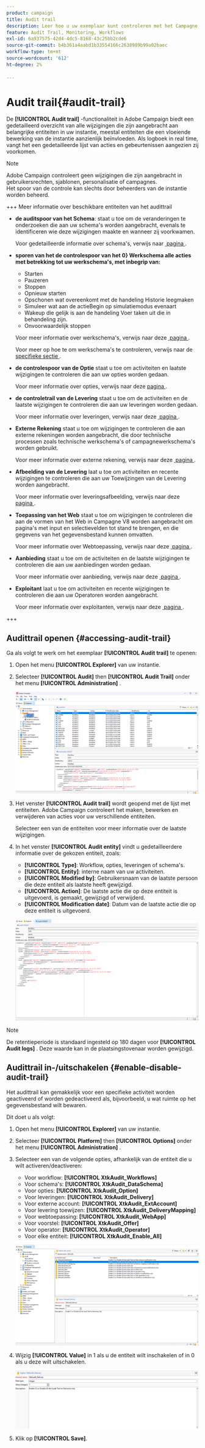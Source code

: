 ```yaml
---
product: campaign
title: Audit trail
description: Leer hoe u uw exemplaar kunt controleren met het Campagne Audit Trail
feature: Audit Trail, Monitoring, Workflows
exl-id: 6a937575-42d4-4dc5-8168-43c25bb2cde6
source-git-commit: b4b361a4aabd1b33554166c2638989b99a02baec
workflow-type: tm+mt
source-wordcount: '612'
ht-degree: 2%

---
```


# Audit trail{#audit-trail}

De **[!UICONTROL Audit trail]** -functionaliteit in Adobe Campaign biedt een gedetailleerd overzicht van alle wijzigingen die zijn aangebracht aan belangrijke entiteiten in uw instantie, meestal entiteiten die een vloeiende bewerking van de instantie aanzienlijk beïnvloeden. Als logboek in real time, vangt het een gedetailleerde lijst van acties en gebeurtenissen aangezien zij voorkomen.

>[!NOTE]
>
>Adobe Campaign controleert geen wijzigingen die zijn aangebracht in gebruikersrechten, sjablonen, personalisatie of campagnes.\
>Het spoor van de controle kan slechts door beheerders van de instantie worden beheerd.

+++ Meer informatie over beschikbare entiteiten van het audittrail

* **de auditspoor van het Schema**: staat u toe om de veranderingen te onderzoeken die aan uw schema&#39;s worden aangebracht, evenals te identificeren wie deze wijzigingen maakte en wanneer zij voorkwamen.

  Voor gedetailleerde informatie over schema&#39;s, verwijs naar [&#x200B; pagina &#x200B;](../dev/schemas.md).

* **sporen van het de controlespoor van het 0&rbrace; Werkschema alle acties met betrekking tot uw werkschema&#39;s, met inbegrip van:**

   * Starten
   * Pauzeren
   * Stoppen
   * Opnieuw starten
   * Opschonen wat overeenkomt met de handeling Historie leegmaken
   * Simuleer wat aan de actieBegin op simulatiemodus evenaart
   * Wakeup die gelijk is aan de handeling Voer taken uit die in behandeling zijn.
   * Onvoorwaardelijk stoppen

  Voor meer informatie over werkschema&#39;s, verwijs naar deze [&#x200B; pagina &#x200B;](../../automation/workflow/about-workflows.md).

  Voor meer op hoe te om werkschema&#39;s te controleren, verwijs naar de [&#x200B; specifieke sectie &#x200B;](../../automation/workflow/monitor-workflow-execution.md).

* **de controlespoor van de Optie** staat u toe om activiteiten en laatste wijzigingen te controleren die aan uw opties worden gedaan.

  Voor meer informatie over opties, verwijs naar deze [&#x200B; pagina &#x200B;](https://experienceleague.adobe.com/nl/docs/campaign-classic/using/installing-campaign-classic/appendices/configuring-campaign-options).

* **de controletrail van de Levering** staat u toe om de activiteiten en de laatste wijzigingen te controleren die aan uw leveringen worden gedaan.

  Voor meer informatie over leveringen, verwijs naar deze [&#x200B; pagina &#x200B;](../start/create-message.md).

* **Externe Rekening** staat u toe om wijzigingen te controleren die aan externe rekeningen worden aangebracht, die door technische processen zoals technische werkschema&#39;s of campagnewerkschema&#39;s worden gebruikt.

  Voor meer informatie over externe rekening, verwijs naar deze [&#x200B; pagina &#x200B;](../config/external-accounts.md).

* **Afbeelding van de Levering** laat u toe om activiteiten en recente wijzigingen te controleren die aan uw Toewijzingen van de Levering worden aangebracht.

  Voor meer informatie over leveringsafbeelding, verwijs naar deze [&#x200B; pagina &#x200B;](../audiences/target-mappings.md).

* **Toepassing van het Web** staat u toe om wijzigingen te controleren die aan de vormen van het Web in Campagne V8 worden aangebracht om pagina&#39;s met input en selectievelden tot stand te brengen, en die gegevens van het gegevensbestand kunnen omvatten.

  Voor meer informatie over Webtoepassing, verwijs naar deze [&#x200B; pagina &#x200B;](../dev/webapps.md).

* **Aanbieding** staat u toe om de activiteiten en de laatste wijzigingen te controleren die aan uw aanbiedingen worden gedaan.

  Voor meer informatie over aanbieding, verwijs naar deze [&#x200B; pagina &#x200B;](../interaction/interaction.md).

* **Exploitant** laat u toe om activiteiten en recente wijzigingen te controleren die aan uw Operatoren worden aangebracht.

  Voor meer informatie over exploitanten, verwijs naar deze [&#x200B; pagina &#x200B;](../interaction/interaction-operators.md).

+++

## Audittrail openen {#accessing-audit-trail}

Ga als volgt te werk om het exemplaar **[!UICONTROL Audit trail]** te openen:

1. Open het menu **[!UICONTROL Explorer]** van uw instantie.

1. Selecteer **[!UICONTROL Audit]** then **[!UICONTROL Audit Trail]** onder het menu **[!UICONTROL Administration]** .

   ![](assets/audit-trail-1.png)

1. Het venster **[!UICONTROL Audit trail]** wordt geopend met de lijst met entiteiten. Adobe Campaign controleert het maken, bewerken en verwijderen van acties voor uw verschillende entiteiten.

   Selecteer een van de entiteiten voor meer informatie over de laatste wijzigingen.

1. In het venster **[!UICONTROL Audit entity]** vindt u gedetailleerdere informatie over de gekozen entiteit, zoals:

   * **[!UICONTROL Type]**: Workflow, opties, leveringen of schema&#39;s.
   * **[!UICONTROL Entity]**: interne naam van uw activiteiten.
   * **[!UICONTROL Modified by]**: Gebruikersnaam van de laatste persoon die deze entiteit als laatste heeft gewijzigd.
   * **[!UICONTROL Action]**: De laatste actie die op deze entiteit is uitgevoerd, is gemaakt, gewijzigd of verwijderd.
   * **[!UICONTROL Modification date]**: Datum van de laatste actie die op deze entiteit is uitgevoerd.

   ![](assets/audit-trail-2.png)

>[!NOTE]
>
>De retentieperiode is standaard ingesteld op 180 dagen voor **[!UICONTROL Audit logs]** . Deze waarde kan in de plaatsingstovenaar worden gewijzigd.

## Audittrail in-/uitschakelen {#enable-disable-audit-trail}

Het audittrail kan gemakkelijk voor een specifieke activiteit worden geactiveerd of worden gedeactiveerd als, bijvoorbeeld, u wat ruimte op het gegevensbestand wilt bewaren.

Dit doet u als volgt:

1. Open het menu **[!UICONTROL Explorer]** van uw instantie.

1. Selecteer **[!UICONTROL Platform]** then **[!UICONTROL Options]** onder het menu **[!UICONTROL Administration]** .

1. Selecteer een van de volgende opties, afhankelijk van de entiteit die u wilt activeren/deactiveren:

   * Voor workflow: **[!UICONTROL XtkAudit_Workflows]**
   * Voor schema&#39;s: **[!UICONTROL XtkAudit_DataSchema]**
   * Voor opties: **[!UICONTROL XtkAudit_Option]**
   * Voor leveringen: **[!UICONTROL XtkAudit_Delivery]**
   * Voor externe account: **[!UICONTROL XtkAudit_ExtAccount]**
   * Voor levering toewijzen: **[!UICONTROL XtkAudit_DeliveryMapping]**
   * Voor webtoepassing: **[!UICONTROL XtkAudit_WebApp]**
   * Voor voorstel: **[!UICONTROL XtkAudit_Offer]**
   * Voor operator: **[!UICONTROL XtkAudit_Operator]**
   * Voor elke entiteit: **[!UICONTROL XtkAudit_Enable_All]**

   ![](assets/audit-trail-3.png)

1. Wijzig **[!UICONTROL Value]** in 1 als u de entiteit wilt inschakelen of in 0 als u deze wilt uitschakelen.

   ![](assets/audit-trail-4.png)

1. Klik op **[!UICONTROL Save]**.
